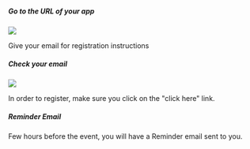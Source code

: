 <h5>Go to the URL of your app</h5>

![](http://shanghaiseagull.com/wp-content/uploads/2016/03/events_1.png)

Give your email for registration instructions


<h5>Check your email</h5>

![](http://shanghaiseagull.com/wp-content/uploads/2016/03/events_2.png)

In order to register, make sure you click on the "click here" link.

<h5>Reminder Email</h5>

Few hours before the event, you will have a Reminder email sent to you.